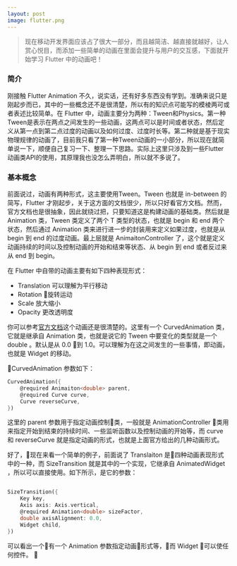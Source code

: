 ```yaml
---
layout: post
image: flutter.png
---
```

> 现在移动开发界面应该占了很大一部分，而且越简洁、越直接就越好，让人赏心悦目，而添加一些简单的动画在里面会提升与用户的交互感，下面就开始学习 Flutter 中的动画吧！

### 简介
刚接触 Flutter Animation 不久，说实话，还有好多东西没有学到。准确来说只是刚起步而已，其中的一些概念还不是很清楚，所以有的知识点可能写的模棱两可或者表述比较简单。在 Flutter 中，动画主要分为两种：Tween和Physics。第一种Tween是表示在两点之间发生的一些动画，这两点可以是时间或者状态，然后定义从第一点到第二点过度的动画以及如何过度、过度时长等。第二种就是基于现实物理规律的动画了，目前我只看了第一种Tween动画的一小部分，所以现在就简单说一下，顺便自己复习一下、整理一下思路。实际上这里只涉及到一些Flutter动画类API的使用，其原理我也没怎么弄明白，所以就不多说了。

### 基本概念
前面说过，动画有两种形式，这主要使用Tween。Tween<T> 也就是 in-between 的简写，Flutter 才刚起步，关于这方面的文档很少，所以只好看官方文档。然而，官方文档也是很抽象，因此就绕过把，只要知道这是构建动画的基础类。然后就是 Animation<T> 类，Tween<T> 类定义了两个 T 类型的状态，也就是 begin 和 end 两个状态，然后通过 Animation<T> 类来进行进一步的封装用来定义如果过度，也就是从 begin 到 end 的过度动画。最上层就是 AnimaitonController 了，这个就是定义动画持续的时间以及控制动画的开始和结束等状态、从 begin 到 end 或者反过来 从 end 到 begin。

在 Flutter 中自带的动画主要有如下四种表现形式：

 - Translation 可以理解为平行移动
 - Rotation 旋转运动
 - Scale  放大缩小
 - Opacity 更改透明度

你可以参考[官方文档](https://docs.flutter.io/flutter/animation/Curves-class.html)这个动画还是很清楚的。这里有一个 CurvedAnimation 类，它就是继承自 Animation<double> 类，也就是说它的 Tween 中要变化的类型就是一个 double 。默认是从 0.0 到 1.0。可以理解为在这之间发生的一些事情，即动画，也就是 Widget 的移动。

CurvedAnimation 参数如下：

```dart
CurvedAnimation({
    @required Animaiton<double> parent, 
    @required Curve curve,
    Curve reverseCurve,
})
```

这里的 parent 参数用于指定动画控制类，一般就是 AnimationController 类用来指定开始到结束的持续时间、一些监听函数以及控制动画的开始等，而 curve 和 reverseCurve 就是指定动画的形式，也就是上面官方给出的几种动画形式。

好了，现在来看一个简单的例子，前面说了 Translaiton 是四种动画表现形式中的一种，而 SizeTransition 就是其中的一个实现，它继承自 AnimatedWidget ，所以可以直接使用。如下所示，是它的参数：

```dart

SizeTransition({
    Key key,
    Axis axis: Axis.vertical,
    @required Animation<double> sizeFactor,
    double axisAlignment: 0.0,
    Widget child,
})

```

可以看出一个有一个  Animation<double> 参数指定动画形式等，而 Widget 可以使任何控件。 


